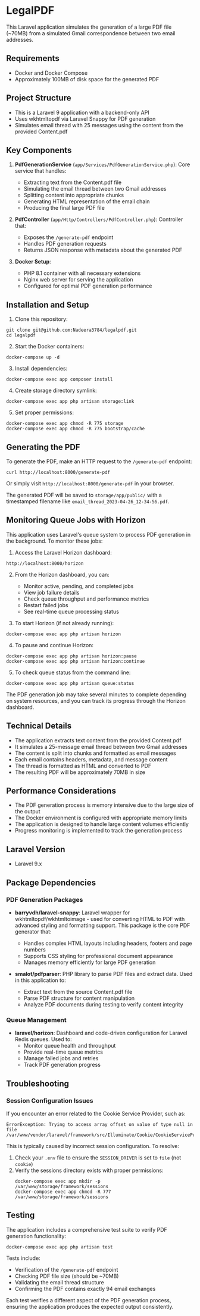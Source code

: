 # LegalPDF

This Laravel application simulates the generation of a large PDF file (~70MB) from a simulated Gmail correspondence between two email addresses.

## Requirements

- Docker and Docker Compose
- Approximately 100MB of disk space for the generated PDF

## Project Structure

- This is a Laravel 9 application with a backend-only API
- Uses wkhtmltopdf via Laravel Snappy for PDF generation
- Simulates email thread with 25 messages using the content from the provided Content.pdf

## Key Components

1. **PdfGenerationService** (`app/Services/PdfGenerationService.php`): Core service that handles:
   - Extracting text from the Content.pdf file
   - Simulating the email thread between two Gmail addresses
   - Splitting content into appropriate chunks
   - Generating HTML representation of the email chain
   - Producing the final large PDF file

2. **PdfController** (`app/Http/Controllers/PdfController.php`): Controller that:
   - Exposes the `/generate-pdf` endpoint
   - Handles PDF generation requests
   - Returns JSON response with metadata about the generated PDF

3. **Docker Setup**:
   - PHP 8.1 container with all necessary extensions
   - Nginx web server for serving the application
   - Configured for optimal PDF generation performance

## Installation and Setup

1. Clone this repository:
```
git clone git@github.com:Nadeera3784/legalpdf.git
cd legalpdf
```

2. Start the Docker containers:
```
docker-compose up -d
```

3. Install dependencies:
```
docker-compose exec app composer install
```

4. Create storage directory symlink:
```
docker-compose exec app php artisan storage:link
```

5. Set proper permissions:
```
docker-compose exec app chmod -R 775 storage
docker-compose exec app chmod -R 775 bootstrap/cache
```

## Generating the PDF

To generate the PDF, make an HTTP request to the `/generate-pdf` endpoint:

```
curl http://localhost:8000/generate-pdf
```

Or simply visit `http://localhost:8000/generate-pdf` in your browser.

The generated PDF will be saved to `storage/app/public/` with a timestamped filename like `email_thread_2023-04-26_12-34-56.pdf`.

## Monitoring Queue Jobs with Horizon

This application uses Laravel's queue system to process PDF generation in the background. To monitor these jobs:

1. Access the Laravel Horizon dashboard:
```
http://localhost:8000/horizon
```

2. From the Horizon dashboard, you can:
   - Monitor active, pending, and completed jobs
   - View job failure details
   - Check queue throughput and performance metrics
   - Restart failed jobs
   - See real-time queue processing status

3. To start Horizon (if not already running):
```
docker-compose exec app php artisan horizon
```

4. To pause and continue Horizon:
```
docker-compose exec app php artisan horizon:pause
docker-compose exec app php artisan horizon:continue
```

5. To check queue status from the command line:
```
docker-compose exec app php artisan queue:status
```

The PDF generation job may take several minutes to complete depending on system resources, and you can track its progress through the Horizon dashboard.

## Technical Details

- The application extracts text content from the provided Content.pdf
- It simulates a 25-message email thread between two Gmail addresses
- The content is split into chunks and formatted as email messages
- Each email contains headers, metadata, and message content
- The thread is formatted as HTML and converted to PDF
- The resulting PDF will be approximately 70MB in size


## Performance Considerations

- The PDF generation process is memory intensive due to the large size of the output
- The Docker environment is configured with appropriate memory limits
- The application is designed to handle large content volumes efficiently
- Progress monitoring is implemented to track the generation process

## Laravel Version

- Laravel 9.x

## Package Dependencies

### PDF Generation Packages

- **barryvdh/laravel-snappy**: Laravel wrapper for wkhtmltopdf/wkhtmltoimage - used for converting HTML to PDF with advanced styling and formatting support. This package is the core PDF generator that:
  - Handles complex HTML layouts including headers, footers and page numbers
  - Supports CSS styling for professional document appearance
  - Manages memory efficiently for large PDF generation

- **smalot/pdfparser**: PHP library to parse PDF files and extract data. Used in this application to:
  - Extract text from the source Content.pdf file
  - Parse PDF structure for content manipulation
  - Analyze PDF documents during testing to verify content integrity

### Queue Management

- **laravel/horizon**: Dashboard and code-driven configuration for Laravel Redis queues. Used to:
  - Monitor queue health and throughput
  - Provide real-time queue metrics
  - Manage failed jobs and retries
  - Track PDF generation progress

## Troubleshooting

### Session Configuration Issues

If you encounter an error related to the Cookie Service Provider, such as:

```
ErrorException: Trying to access array offset on value of type null in file 
/var/www/vendor/laravel/framework/src/Illuminate/Cookie/CookieServiceProvider.php
```

This is typically caused by incorrect session configuration. To resolve:

1. Check your `.env` file to ensure the `SESSION_DRIVER` is set to `file` (not `cookie`)
2. Verify the sessions directory exists with proper permissions:
   ```
   docker-compose exec app mkdir -p /var/www/storage/framework/sessions
   docker-compose exec app chmod -R 777 /var/www/storage/framework/sessions
   ```

## Testing

The application includes a comprehensive test suite to verify PDF generation functionality:

```
docker-compose exec app php artisan test
```

Tests include:
- Verification of the `/generate-pdf` endpoint
- Checking PDF file size (should be ~70MB)
- Validating the email thread structure
- Confirming the PDF contains exactly 94 email exchanges

Each test verifies a different aspect of the PDF generation process, ensuring the application produces the expected output consistently. 